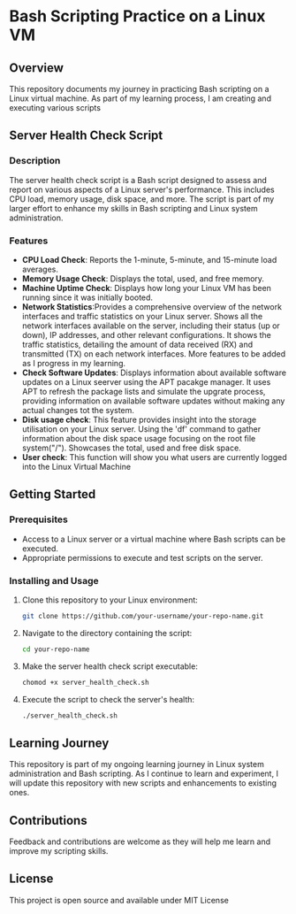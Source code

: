 # Bash Scripting Practice on a Linux VM

## Overview
This repository documents my journey in practicing Bash scripting on a Linux virtual machine. As part of my learning process, I am creating and executing various scripts

## Server Health Check Script

### Description
The server health check script is a Bash script designed to assess and report on various aspects of a Linux server's performance. This includes CPU load, memory usage, disk space, and more. The script is part of my larger effort to enhance my skills in Bash scripting and Linux system administration.

### Features
- **CPU Load Check**: Reports the 1-minute, 5-minute, and 15-minute load averages.
- **Memory Usage Check**: Displays the total, used, and free memory.
- **Machine Uptime Check**: Displays how long your Linux VM has been running since it was initially booted. 
- **Network Statistics**:Provides a comprehensive overview of the network interfaces and traffic statistics on your Linux server. Shows all the  network interfaces available on the server, including their status (up or down), IP addresses, and other relevant configurations. It shows the traffic statistics, detailing the amount of data received (RX) and transmitted (TX) on each network interfaces.
More features to be added as I progress in my learning.
- **Check Software Updates**: Displays information about available software updates on a Linux seerver using the APT pacakge manager. It uses APT to refresh the package lists and simulate the upgrate process, providing information on available software updates without making any actual changes tot the system. 
- **Disk usage check**: This feature provides insight into the storage utilisation on your Linux server. Using the 'df' command to gather information about the disk space usage focusing on the root file system("/"). Showcases the total, used and free disk space.  
- **User check**: This function will show you what users are currently logged into the Linux Virtual Machine


## Getting Started

### Prerequisites
- Access to a Linux server or a virtual machine where Bash scripts can be executed.
- Appropriate permissions to execute and test scripts on the server.

### Installing and Usage
1. Clone this repository to your Linux environment:
   ```bash
   git clone https://github.com/your-username/your-repo-name.git
   ```
2. Navigate to the directory containing the script:
   ```bash
   cd your-repo-name
   ```
3. Make the server health check script executable:
   ```bash 
   chomod +x server_health_check.sh
   ```
4. Execute the script to check the server's health:
   ```bash
   ./server_health_check.sh
   ```

## Learning Journey

This repository is part of my ongoing learning journey in Linux system administration and Bash scripting. As I continue to learn and experiment, I will update this repository with new scripts and enhancements to existing ones.

## Contributions
Feedback and contributions are welcome as they will help me learn and improve my scripting skills.

## License 
This project is open source and available under MIT License 


